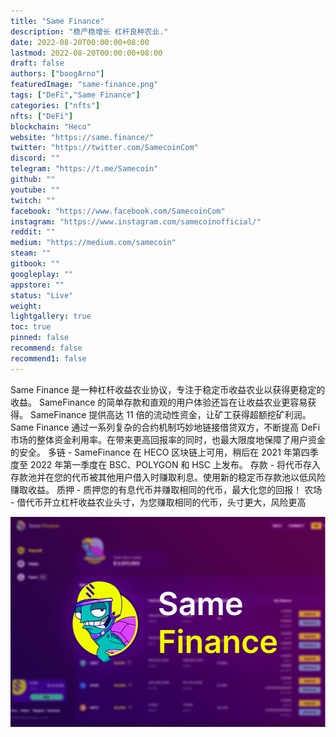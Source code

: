 ```yaml
---
title: "Same Finance"
description: "稳产稳增长 杠杆良种农业."
date: 2022-08-20T00:00:00+08:00
lastmod: 2022-08-20T00:00:00+08:00
draft: false
authors: ["boogArno"]
featuredImage: "same-finance.png"
tags: ["DeFi","Same Finance"]
categories: ["nfts"]
nfts: ["DeFi"]
blockchain: "Heco"
website: "https://same.finance/"
twitter: "https://twitter.com/SamecoinCom"
discord: ""
telegram: "https://t.me/Samecoin"
github: ""
youtube: ""
twitch: ""
facebook: "https://www.facebook.com/SamecoinCom"
instagram: "https://www.instagram.com/samecoinofficial/"
reddit: ""
medium: "https://medium.com/samecoin"
steam: ""
gitbook: ""
googleplay: ""
appstore: ""
status: "Live"
weight: 
lightgallery: true
toc: true
pinned: false
recommend: false
recommend1: false
---
```

Same Finance 是一种杠杆收益农业协议，专注于稳定币收益农业以获得更稳定的收益。 SameFinance 的简单存款和直观的用户体验还旨在让收益农业更容易获得。 SameFinance 提供高达 11 倍的流动性资金，让矿工获得超额挖矿利润。
Same Finance 通过一系列复杂的合约机制巧妙地链接借贷双方，不断提高 DeFi 市场的整体资金利用率。在带来更高回报率的同时，也最大限度地保障了用户资金的安全。
多链 - SameFinance 在 HECO 区块链上可用，稍后在 2021 年第四季度至 2022 年第一季度在 BSC、POLYGON 和 HSC 上发布。
存款 - 将代币存入存款池并在您的代币被其他用户借入时赚取利息。使用新的稳定币存款池以低风险赚取收益。
质押 - 质押您的有息代币并赚取相同的代币，最大化您的回报！
农场 - 借代币开立杠杆收益农业头寸，为您赚取相同的代币，头寸更大，风险更高

![samefinance-dapp-defi-heco-image1_0e093e8041ff1b73819955c36588344e](samefinance-dapp-defi-heco-image1_0e093e8041ff1b73819955c36588344e.png)